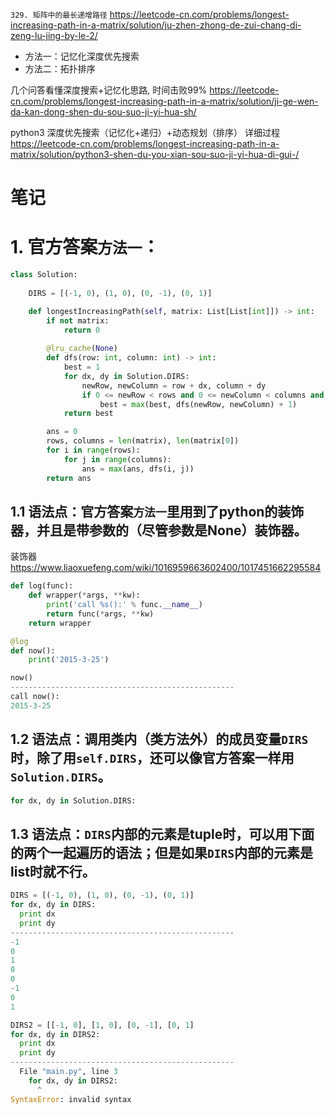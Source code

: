 
`329. 矩阵中的最长递增路径` https://leetcode-cn.com/problems/longest-increasing-path-in-a-matrix/solution/ju-zhen-zhong-de-zui-chang-di-zeng-lu-jing-by-le-2/
- 方法一：记忆化深度优先搜索
- 方法二：拓扑排序

几个问答看懂深度搜索+记忆化思路, 时间击败99% https://leetcode-cn.com/problems/longest-increasing-path-in-a-matrix/solution/ji-ge-wen-da-kan-dong-shen-du-sou-suo-ji-yi-hua-sh/

python3 深度优先搜索（记忆化+递归）+动态规划（排序） 详细过程 https://leetcode-cn.com/problems/longest-increasing-path-in-a-matrix/solution/python3-shen-du-you-xian-sou-suo-ji-yi-hua-di-gui-/

# 笔记

# 1. 官方答案`方法一`：

```py
class Solution:
    
    DIRS = [(-1, 0), (1, 0), (0, -1), (0, 1)]

    def longestIncreasingPath(self, matrix: List[List[int]]) -> int:
        if not matrix:
            return 0
        
        @lru_cache(None)
        def dfs(row: int, column: int) -> int:
            best = 1
            for dx, dy in Solution.DIRS:
                newRow, newColumn = row + dx, column + dy
                if 0 <= newRow < rows and 0 <= newColumn < columns and matrix[newRow][newColumn] > matrix[row][column]:
                    best = max(best, dfs(newRow, newColumn) + 1)
            return best

        ans = 0
        rows, columns = len(matrix), len(matrix[0])
        for i in range(rows):
            for j in range(columns):
                ans = max(ans, dfs(i, j))
        return ans
```

## 1.1 语法点：官方答案`方法一`里用到了python的装饰器，并且是带参数的（尽管参数是None）装饰器。

装饰器 https://www.liaoxuefeng.com/wiki/1016959663602400/1017451662295584
```py
def log(func):
    def wrapper(*args, **kw):
        print('call %s():' % func.__name__)
        return func(*args, **kw)
    return wrapper

@log
def now():
    print('2015-3-25')

now()
--------------------------------------------------
call now():
2015-3-25
```

## 1.2 语法点：调用类内（类方法外）的成员变量`DIRS`时，除了用`self.DIRS`，还可以像官方答案一样用`Solution.DIRS`。

```py
for dx, dy in Solution.DIRS:
```

## 1.3 语法点：`DIRS`内部的元素是tuple时，可以用下面的两个一起遍历的语法；但是如果`DIRS`内部的元素是list时就不行。

```py
DIRS = [(-1, 0), (1, 0), (0, -1), (0, 1)]
for dx, dy in DIRS:
  print dx
  print dy
--------------------------------------------------
-1
0
1
0
0
-1
0
1
```

```py
DIRS2 = [[-1, 0], [1, 0], [0, -1], [0, 1]
for dx, dy in DIRS2:
  print dx
  print dy
--------------------------------------------------
  File "main.py", line 3
    for dx, dy in DIRS2:
      ^
SyntaxError: invalid syntax
```
